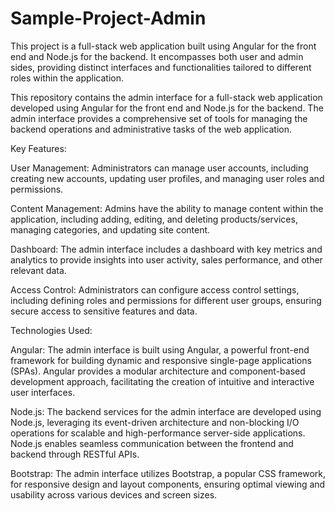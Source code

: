 # Sample-Project-Admin
This project is a full-stack web application built using Angular for the front end and Node.js for the backend. It encompasses both user and admin sides, providing distinct interfaces and functionalities tailored to different roles within the application.

This repository contains the admin interface for a full-stack web application developed using Angular for the front end and Node.js for the backend. The admin interface provides a comprehensive set of tools for managing the backend operations and administrative tasks of the web application.

Key Features:

User Management: Administrators can manage user accounts, including creating new accounts, updating user profiles, and managing user roles and permissions.

Content Management: Admins have the ability to manage content within the application, including adding, editing, and deleting products/services, managing categories, and updating site content.

Dashboard: The admin interface includes a dashboard with key metrics and analytics to provide insights into user activity, sales performance, and other relevant data.

Access Control: Administrators can configure access control settings, including defining roles and permissions for different user groups, ensuring secure access to sensitive features and data.

Technologies Used:

Angular: The admin interface is built using Angular, a powerful front-end framework for building dynamic and responsive single-page applications (SPAs). Angular provides a modular architecture and component-based development approach, facilitating the creation of intuitive and interactive user interfaces.

Node.js: The backend services for the admin interface are developed using Node.js, leveraging its event-driven architecture and non-blocking I/O operations for scalable and high-performance server-side applications. Node.js enables seamless communication between the frontend and backend through RESTful APIs.

Bootstrap: The admin interface utilizes Bootstrap, a popular CSS framework, for responsive design and layout components, ensuring optimal viewing and usability across various devices and screen sizes.
